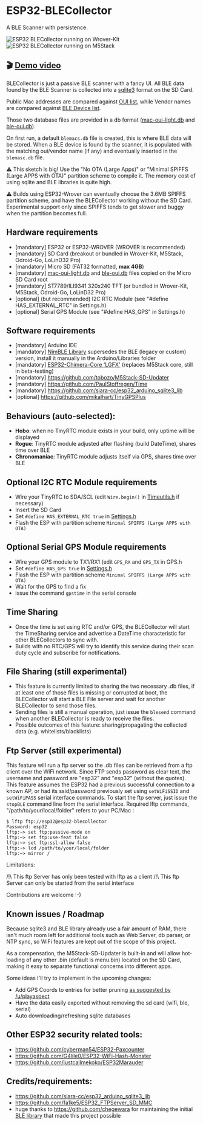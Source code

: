 # ESP32-BLECollector

A BLE Scanner with persistence.

  ![ESP32 BLECollector running on Wrover-Kit](https://raw.githubusercontent.com/tobozo/ESP32-BLECollector/master/screenshots/capture3.png) ![ESP32 BLECollector running on M5Stack](https://raw.githubusercontent.com/tobozo/ESP32-BLECollector/unstable/screenshots/BLECollector-M5Stack.jpeg)

🎬 [Demo video](https://youtu.be/w5V80PobVWs)
------------

BLECollector is just a passive BLE scanner with a fancy UI.
All BLE data found by the BLE Scanner is collected into a [sqlite3](https://github.com/siara-cc/esp32_arduino_sqlite3_lib) format on the SD Card.

Public Mac addresses are compared against [OUI list](https://code.wireshark.org/review/gitweb?p=wireshark.git;a=blob_plain;f=manuf), while Vendor names are compared against [BLE Device list](https://www.bluetooth.com/specifications/assigned-numbers/company-identifiers).

Those two database files are provided in a db format ([mac-oui-light.db](https://github.com/tobozo/ESP32-BLECollector/blob/master/SD/mac-oui-light.db) and [ble-oui.db](https://github.com/tobozo/ESP32-BLECollector/blob/master/SD/ble-oui.db)).

On first run, a default `blemacs.db` file is created, this is where BLE data will be stored.
When a BLE device is found by the scanner, it is populated with the matching oui/vendor name (if any) and eventually inserted in the `blemasc.db` file.

⚠️ This sketch is big! Use the "No OTA (Large Apps)" or "Minimal SPIFFS (Large APPS with OTA)" partition scheme to compile it.
The memory cost of using sqlite and BLE libraries is quite high.

⚠️ Builds using ESP32-Wrover can eventually choose the 3.6MB SPIFFS partition scheme, and have the BLECollector working without the SD Card. Experimental support only since SPIFFS tends to get slower and buggy when the partition becomes full.


Hardware requirements
---------------------
  - [mandatory] ESP32 or ESP32-WROVER (WROVER is recommended)
  - [mandatory] SD Card (breakout or bundled in Wrover-Kit, M5Stack, Odroid-Go, LoLinD32 Pro)
  - [mandatory] Micro SD (FAT32 formatted, **max 4GB**)
  - [mandatory] [mac-oui-light.db](https://github.com/tobozo/ESP32-BLECollector/blob/master/SD/mac-oui-light.db) and [ble-oui.db](https://github.com/tobozo/ESP32-BLECollector/blob/master/SD/ble-oui.db) files copied on the Micro SD Card root
  - [mandatory] ST7789/ILI9341 320x240 TFT (or bundled in Wrover-Kit, M5Stack, Odroid-Go, LoLinD32 Pro)
  - [optional] (but recommended) I2C RTC Module (see "#define HAS_EXTERNAL_RTC" in Settings.h)
  - [optional] Serial GPS Module (see "#define HAS_GPS" in Settings.h)

Software requirements
---------------------
  - [mandatory] Arduino IDE
  - [mandatory] [NimBLE Library](https://github.com/h2zero/NimBLE-Arduino/archive/master.zip) supersedes the BLE (legacy or custom) version, install it manually in the Arduino/Libraries folder
  - [mandatory] [ESP32-Chimera-Core 'LGFX'](https://github.com/tobozo/ESP32-Chimera-Core/archive/lgfx_test.zip) (replaces M5Stack core, still in beta-testing)
  - [mandatory] https://github.com/tobozo/M5Stack-SD-Updater
  - [mandatory] https://github.com/PaulStoffregen/Time
  - [mandatory] https://github.com/siara-cc/esp32_arduino_sqlite3_lib
  - [optional] https://github.com/mikalhart/TinyGPSPlus

Behaviours (auto-selected):
---------------------------
  - **Hobo**: when no TinyRTC module exists in your build, only uptime will be displayed
  - **Rogue**: TinyRTC module adjusted after flashing (build DateTime), shares time over BLE
  - **Chronomaniac**: TinyRTC module adjusts itself via GPS, shares time over BLE

Optional I2C RTC Module requirements
------------------------------------
  - Wire your TinyRTC to SDA/SCL (edit `Wire.begin()` in [Timeutils.h](https://github.com/tobozo/ESP32-BLECollector/blob/master/TimeUtils.h#L173) if necessary)
  - Insert the SD Card
  - Set `#define HAS_EXTERNAL_RTC true` in [Settings.h](https://github.com/tobozo/ESP32-BLECollector/blob/master/Settings.h)
  - Flash the ESP with partition scheme `Minimal SPIFFS (Large APPS with OTA)`

Optional Serial GPS Module requirements
---------------------------------------
  - Wire your GPS module to TX1/RX1 (edit `GPS_RX` and `GPS_TX` in GPS.h
  - Set `#define HAS_GPS true` in [Settings.h](https://github.com/tobozo/ESP32-BLECollector/blob/master/Settings.h)
  - Flash the ESP with partition scheme `Minimal SPIFFS (Large APPS with OTA)`
  - Wait for the GPS to find a fix
  - issue the command `gpstime` in the serial console

Time Sharing
------------
  - Once the time is set using RTC and/or GPS, the BLECollector will start the TimeSharing service and advertise a DateTime characteristic for other BLECollectors to sync with.
  - Builds with no RTC/GPS will try to identify this service during their scan duty cycle and subscribe for notifications.

File Sharing (still experimental)
------------
  - This feature is currently limited to sharing the two necessary .db files, if at least one of those files is missing or corrupted at boot, the BLECollector will start a BLE File server and wait for another BLECollector to send those files.
  - Sending files is still a manual operation, just issue the `blesend` command when another BLECollector is ready to receive the files.
  - Possible outcomes of this feature: sharing/propagating the collected data (e.g. whitelists/blacklists)

Ftp Server (still experimental)
------------

  This feature will run a ftp server so the .db files can be retrieved from a ftp client over the WiFi network.
  Since FTP sends password as clear text, the username and password are "esp32" and "esp32" (without the quotes).
  This feature assumes the ESP32 had a previous successful connection to a known AP, or had its ssid/password previously set using `setWiFiSSID` and `setWiFiPASS` serial interface commands.
  To start the ftp server, just issue the `stopBLE` command line from the serial interface.
  Required lftp commands, "/path/to/your/local/folder" refers to your PC/Mac :

    $ lftp ftp://esp32@esp32-blecollector
    Password: esp32
    lftp:~> set ftp:passive-mode on
    lftp:~> set ftp:use-feat false
    lftp:~> set ftp:ssl-allow false
    lftp:~> lcd /path/to/your/local/folder
    lftp:~> mirror /

Limitations:

  /!\ This ftp Server has only been tested with lftp as a client
  /!\ This ftp Server can only be started from the serial interface


Contributions are welcome :-)


Known issues / Roadmap
----------------------
Because sqlite3 and BLE library already use a fair amount of RAM, there isn't much room left for additional tools such as Web Server, db parser, or NTP sync, so WiFi features are kept out of the scope of this project.

As a compensation, the M5Stack-SD-Updater is built-in and will allow hot-loading of any other .bin (default is menu.bin) located on the SD Card, making it easy to separate functional concerns into different apps.

Some ideas I'll try to implement in the upcoming changes:

- Add GPS Coords to entries for better pruning [as suggested by /u/playaspect](https://www.reddit.com/r/esp8266/comments/9s594c/esp32blecollector_ble_scanner_data_persistence_on/e8nipr6/?context=3)
- Have the data easily exported without removing the sd card (wifi, ble, serial)
- Auto downloading/refreshing sqlite databases


Other ESP32 security related tools:
-----------------------------------

  - https://github.com/cyberman54/ESP32-Paxcounter
  - https://github.com/G4lile0/ESP32-WiFi-Hash-Monster
  - https://github.com/justcallmekoko/ESP32Marauder


Credits/requirements:
---------------------

- https://github.com/siara-cc/esp32_arduino_sqlite3_lib
- https://github.com/fa1ke5/ESP32_FTPServer_SD_MMC
- huge thanks to https://github.com/chegewara for maintaining the initial [BLE library](https://github.com/tobozo/ESP32-BLECollector/releases/download/1.2/BLE.zip) that made this project possible
